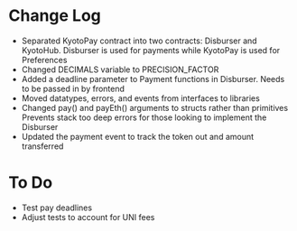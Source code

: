 # Change Log

- Separated KyotoPay contract into two contracts: Disburser and KyotoHub. 
Disburser is used for payments while KyotoPay is used for Preferences
- Changed DECIMALS variable to PRECISION_FACTOR
- Added a deadline parameter to Payment functions in Disburser. Needs to be passed in by frontend
- Moved datatypes, errors, and events from interfaces to libraries
- Changed pay() and payEth() arguments to structs rather than primitives
Prevents stack too deep errors for those looking to implement the Disburser
- Updated the payment event to track the token out and amount transferred

# To Do
- Test pay deadlines
- Adjust tests to account for UNI fees